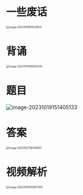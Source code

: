 # 一些废话

<img src="https://cvp.oss-cn-shanghai.aliyuncs.com/picgo/202310191510605.png" alt="image-20231019151030531" style="zoom:50%;" />



# 背诵

<img src="https://cvp.oss-cn-shanghai.aliyuncs.com/picgo/202311101909410.png" alt="image-20231110190924335" style="zoom:50%;" />



# 题目

![image-20231019151405133](https://cvp.oss-cn-shanghai.aliyuncs.com/picgo/202310191514239.png)



# 答案

<img src="https://cvp.oss-cn-shanghai.aliyuncs.com/picgo/202310271612249.png" alt="image-20231027161259011" style="zoom:50%;" />



# 视频解析

<img src="https://cvp.oss-cn-shanghai.aliyuncs.com/picgo/202310191558512.png" alt="image-20231019155807300" style="zoom:50%;" />
